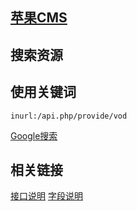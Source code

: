 ## [苹果CMS](https://github.com/magicblack/maccms10)


## 搜索资源
## 使用关键词
```
inurl:/api.php/provide/vod
```

[Google搜索](https://www.google.com/search?q=inurl%3A%2Fapi.php%2Fprovide%2Fvod&ie=UTF-8)

## 相关链接

[接口说明](https://github.com/magicblack/maccms10/wiki/%E5%85%A5%E5%BA%93%E6%8E%A5%E5%8F%A3%E8%AF%B4%E6%98%8E)
[字段说明](https://github.com/magicblack/maccms10/wiki/%E6%A0%87%E7%AD%BE%E6%96%87%E6%A1%A3)